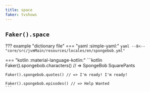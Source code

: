 ```yaml
---
title: space
faker: tvshows
---
```


## `Faker().space`

??? example "dictionary file"
    === "yaml :simple-yaml:"
        ```yaml
        --8<-- "core/src/jvmMain/resources/locales/en/spongebob.yml"
        ```

=== "kotlin :material-language-kotlin:"
    ```kotlin
    Faker().spongebob.characters() // => SpongeBob SquarePants

    Faker().spongebob.quotes() // => I'm ready! I'm ready!

    Faker().spongebob.episodes() // => Help Wanted
    ```
